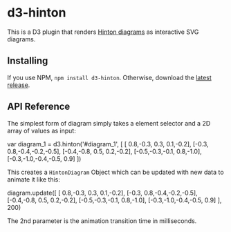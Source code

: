 # d3-hinton

This is a D3 plugin that renders <a href="https://matplotlib.org/3.1.0/gallery/specialty_plots/hinton_demo.html">Hinton diagrams</a> as interactive SVG diagrams.

## Installing

If you use NPM, `npm install d3-hinton`. Otherwise, download the [latest release](https://github.com/narphorium/d3-hinton/releases/latest).

## API Reference

The simplest form of diagram simply takes a element selector and a 2D array of values as input:

  var diagram_1 = d3.hinton('#diagram_1', [
    [ 0.8,-0.3, 0.3, 0.1,-0.2],
    [-0.3, 0.8,-0.4,-0.2,-0.5],
    [-0.4,-0.8, 0.5, 0.2,-0.2],
    [-0.5,-0.3,-0.1, 0.8,-1.0],
    [-0.3,-1.0,-0.4,-0.5, 0.9]
  ])

This creates a `HintonDiagram` Object which can be updated with new data to animate it like this:

  diagram.update([
    [ 0.8,-0.3, 0.3, 0.1,-0.2],
    [-0.3, 0.8,-0.4,-0.2,-0.5],
    [-0.4,-0.8, 0.5, 0.2,-0.2],
    [-0.5,-0.3,-0.1, 0.8,-1.0],
    [-0.3,-1.0,-0.4,-0.5, 0.9]
  ],
  200)

The 2nd parameter is the animation transition time in milliseconds.
